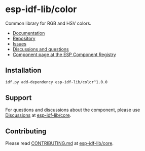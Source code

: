 # esp-idf-lib/color

Common library for RGB and HSV colors.

* [Documentation](https://esp-idf-lib.github.io/color/)
* [Repository](https://github.com/esp-idf-lib/color)
* [Issues](https://github.com/esp-idf-lib/color/issues)
* [Discussions and questions](https://github.com/esp-idf-lib/core/discussions)
* [Component page at the ESP Component Registry](https://components.espressif.com/components/esp-idf-lib/color)

## Installation

```sh
idf.py add-dependency esp-idf-lib/color^1.0.0
```

## Support

For questions and discussions about the component, please use
[Discussions](https://github.com/esp-idf-lib/core/discussions)
at [esp-idf-lib/core](https://github.com/esp-idf-lib/core).

## Contributing

Please read [CONTRIBUTING.md](https://github.com/esp-idf-lib/core/blob/main/CONTRIBUTING.md)
at [esp-idf-lib/core](https://github.com/esp-idf-lib/core).
